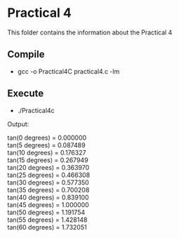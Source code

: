 # Practical 4

This folder contains the information about the Practical 4

## Compile

* gcc -o Practical4C practical4.c -lm

## Execute

* ./Practical4c

Output: 

tan(0 degrees) = 0.000000<br>
tan(5 degrees) = 0.087489<br>
tan(10 degrees) = 0.176327<br>
tan(15 degrees) = 0.267949<br>
tan(20 degrees) = 0.363970<br>
tan(25 degrees) = 0.466308<br>
tan(30 degrees) = 0.577350<br>
tan(35 degrees) = 0.700208<br>
tan(40 degrees) = 0.839100<br>
tan(45 degrees) = 1.000000<br>
tan(50 degrees) = 1.191754<br>
tan(55 degrees) = 1.428148<br>
tan(60 degrees) = 1.732051<br>
